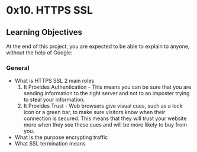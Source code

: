 # 0x10. HTTPS SSL
## Learning Objectives
At the end of this project, you are expected to be able to explain to anyone, without the help of Google:

### General
* What is HTTPS SSL 2 main roles
	1. It Provides Authentication - This means you can be sure that you are sending information to the right server and not to an imposter trying to steal your information. 
	2. It Provides Trust - Web browsers give visual cues, such as a lock icon or a green bar, to make sure visitors know when their connection is secured. This means that they will trust your website more when they see these cues and will be more likely to buy from you.
* What is the purpose encrypting traffic
* What SSL termination means
